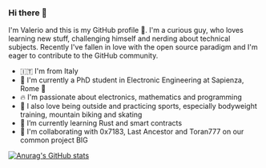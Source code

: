 ### Hi there 👋
I'm Valerio and this is my GitHub profile 👾. I'm a curious guy, who loves learning new stuff, challenging himself and nerding about technical subjects. Recently I've fallen in love with the open source paradigm and I'm eager to contribute to the GitHub community.
- 🇮🇹  I'm from Italy
- 🔭 I'm currently a PhD student in Electronic Engineering at Sapienza, Rome 🦉
- 🔥  I'm passionate about electronics, mathematics and programming
- 🚵 I also love being outside and practicing sports, especially bodyweight training, mountain biking and skating
- 🌱 I’m currently learning Rust and smart contracts
- 🔗 I'm collaborating with 0x7183, Last Ancestor and Toran777 on our common project BIG

[![Anurag's GitHub stats](https://github-readme-stats.vercel.app/api?username=sp-ino&show_icons=true&theme=cobalt)](https://github.com/anuraghazra/github-readme-stats)


<!--
**Sp-ino/sp-ino** is a ✨ _special_ ✨ repository because its `README.md` (this file) appears on your GitHub profile.

Here are some ideas to get you started:

- 🔭 I’m currently working on ...
- 🌱 I’m currently learning ...
- 👯 I’m looking to collaborate on ...
- 🤔 I’m looking for help with ...
- 💬 Ask me about ...
- 📫 How to reach me: ...
- 😄 Pronouns: ...
- ⚡ Fun fact: ...
-->
